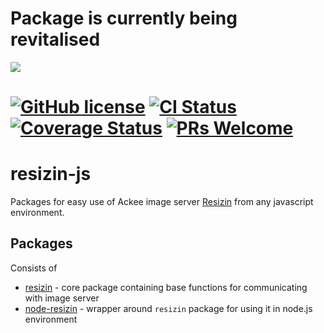 # Package is currently being revitalised

![](http://static1.1.sqspcdn.com/static/f/207938/4844797/1258911333857/12345under.jpg)

# [![GitHub license](https://img.shields.io/badge/license-MIT-blue.svg)](https://github.com/AckeeCZ/resizin-js/blob/master/LICENSE) [![CI Status](https://img.shields.io/travis/com/AckeeCZ/resizin-js.svg?style=flat)](https://travis-ci.com/AckeeCZ/resizin-js) [![Coverage Status](https://coveralls.io/repos/github/AckeeCZ/resizin-js/badge.svg?branch=master)](https://coveralls.io/github/AckeeCZ/resizin-js?branch=master) [![PRs Welcome](https://img.shields.io/badge/PRs-welcome-brightgreen.svg)](https://reactjs.org/docs/how-to-contribute.html#your-first-pull-request)

# resizin-js

Packages for easy use of Ackee image server [Resizin](https://www.resizin.com) from any javascript environment.

## Packages

Consists of

* [resizin](packages/resizin/README.md) - core package containing base functions for communicating with image server
* [node-resizin](packages/node-resizin/README.md) - wrapper around `resizin` package for using it in node.js environment
